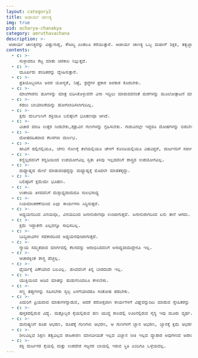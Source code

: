 ```yaml
---
layout: category2
title: ಆಚಾರ್ಯ ಚಾಣಕ್ಯ
img: true
pid: acharya-chanakya
category: amruthavachana
description: >-
 ಆಚಾರ್ಯ ಚಾಣಕ್ಯರನ್ನು ವಿಷ್ಣುಗುಪ್ತ, ಕೌಟಿಲ್ಯ ಎಂತಲೂ ಕರೆಯುತ್ತಾರೆ. ಆಚಾರ್ಯ ಚಾಣಕ್ಯ ಒಬ್ಬ ಮಹಾನ್ ಶಿಕ್ಷಕ, ತತ್ವಜ್ಞಾನಿ, ಅರ್ಥಶಾಸ್ತ್ರಜ್ಞ, ನ್ಯಾಯವಾದಿ, ಪ್ರಧಾನಮಂತ್ರಿ ಹಾಗೂ ರಾಜತಾಂತ್ರಿಕ ಸಲಹೆಗಾರನಾಗಿದ್ದರು. ಅವರು ಅರ್ಥಶಾಸ್ತ್ರ ಗ್ರಂಥ ಬರೆದಿದ್ದಾರೆ. ಚಾಣಕ್ಯ ಬರೆದ ಅರ್ಥಶಾಸ್ತ್ರವನ್ನು ಚಾಣಕ್ಯ ನೀತಿ ಎಂದು ಕರೆಯುತ್ತಾರೆ.
contents:
  - c: >- 
     ಸುಳ್ಳಾದರೂ ಕೆಟ್ಟ ಮಾತು ಚಿರಕಾಲ ನಿಲ್ಲುತ್ತದೆ.
  - c: >- 
     ಮೂರ್ಖರು ಪಂಡಿತರನ್ನು ದ್ವೇಷಿಸುತ್ತಾರೆ.
  - c: >- 
     ಪ್ರತಿಯೊಬ್ಬರಿಗೂ ಅವರ ಯೋಗ್ಯತೆ, ನಿಷ್ಠೆ, ಶ್ರದ್ಧೆಗಳ ಪ್ರಕಾರ ಅವಕಾಶ ಕೊಡಬೇಕು.
  - c: >- 
     ಮಾಲೆಗಾರನು ಹೂಗಳನ್ನು ಮಾತ್ರ ಬಿಡಿಸಿಕೊಳ್ಳುವನೇ ವಿನಾ ಇದ್ದಿಲು ಮಾರುವವನಂತೆ ಮರಗಳನ್ನು ಮೂಲೋತ್ಪಾಟನೆ ಮಾಡಲಾರ.
  - c: >- 
     ಕಡಲು ಬಾಯಾರಿಕೆಯನ್ನು ಹೋಗಲಾಡಿಸಲಾಗುದಿಲ್ಲ.
  - c: >- 
     ಕ್ಷಮೆ ದುರ್ಬಲನಿಗೆ ಶಕ್ತಿಯೂ ಬಲಿಷ್ಠನಿಗೆ ಭೂಷಣವೂ ಆಗಿದೆ.
  - c: >- 
     ವಿಚಾರ ಮಾಡಿ ಉತ್ತರ ನೀಡಬೇಕು,ಶತ್ರುವಿನ ಗುಣಗಳನ್ನು ಗ್ರಹಿಸಬೇಕು. ಗುರುವಿನಲ್ಲೇ ಇದ್ದರೂ ದೋಷಗಳನ್ನು ಬಿಡಬೇಕು.
  - c: >- 
     ದೋಷರಹಿತವಾದ ಕೆಲಸಗಳು ದುರ್ಲಭ.
  - c: >- 
     ಹಾವಿಗೆ ಹಲ್ಲಿನಲ್ಲಿಯೂ, ಜೇನು ನೊಣಕ್ಕೆ ತಲೆಯಲ್ಲಿಯೂ ಚೇಳಿಗೆ ಕೊಂಡಿಯಲ್ಲಿಯೂ ವಿಷವಿದ್ದರೆ, ದುರ್ಜನರಿಗೆ ಸರ್ವಾಂಗದಲ್ಲಿಯೂ ಇದೆ.
  - c: >- 
     ಕಣ್ಣಿಲ್ಲದವನಿಗೆ ಕನ್ನಡಿಯಿಂದ ಉಪಯೋಗವಿಲ್ಲ ಸ್ವತಃ ತಿಳಿವು ಇಲ್ಲದವನಿಗೆ ಶಾಸ್ತ್ರದ ಉಪಯೋಗವಿಲ್ಲ.
  - c: >- 
     ಮಧ್ಯಾಹ್ನದ ಮೇಲೆ ಮಾಡುವಂಥದ್ದನ್ನು ಮಧ್ಯಾಹ್ನಕ್ಕೆ ಮೊದಲೇ ಮಾಡತಕ್ಕದ್ದು.
  - c: >- 
     ಬಲಿಷ್ಠರಿಗೆ ಕ್ಷಮೆಯೇ ಭೂಷಣ.
  - c: >- 
     ಉಪಾಯ ತಿಳಿದವನಿಗೆ ದುಸ್ಸಾಧ್ಯವಾದುದೂ ಸುಲಭಸಾಧ್ಯ
  - c: >- 
     ನಿಯಮಾಚರಣೆಯಿಂದ ಎಲ್ಲಾ ಕಾರ್ಯಗಳು ಸಿದ್ಧಿಸುತ್ತದೆ.
  - c: >- 
     ಅಧ್ಯಯನದಿಂದ ವಿನಯವೂ, ವಿನಯದಿಂದ ಜನಾನುರಾಗವೂ ಉಂಟಾಗುತ್ತದೆ. ಜನಾನುರಾಗದಿಂದ ಏನು ತಾನೆ ಆಗದು.
  - c: >- 
     ಕ್ಷಮೆ ಇದ್ದಾತನೇ ಎಲ್ಲವನ್ನೂ ಸಾಧಿಸಬಲ್ಲ.
  - c: >- 
     ಬುದ್ಧಿಜೀವಿಗಳ ಸಹಕಾರದಿಂದ ಅಧ್ಯಯನವುಂಟಾಗುತ್ತದೆ.
  - c: >- 
     ನ್ಯಾಯ ಸಮ್ಮತವಾದ ಮಾರ್ಗದಲ್ಲಿ ಕೆಲಸವನ್ನು ಆರಂಭಿಸಿದವನಿಗೆ ಅಸಾಧ್ಯವಾದುದ್ದೇನೂ ಇಲ್ಲ.
  - c: >- 
     ಆಚಾರಕ್ಕಿಂತ ಶಾಸ್ತ್ರ ಹೆಚ್ಚಲ್ಲ.
  - c: >- 
     ಧೈರ್ಯಕ್ಕೆ ಎಣೆಯಾದ ಬಲವಿಲ್ಲ. ಹಸಿದವನಿಗೆ ತಿನ್ನ ಬಾರದುದೇ ಇಲ್ಲ.
  - c: >- 
     ಯುಕ್ತಿಯಿಂದ ಆಡಿದ ಮಾತನ್ನು ಹುಡುಗನಿಂದಲೂ ಕೇಳಬೇಕು.
  - c: >- 
     ಸಣ್ಣ ತಪ್ಪುಗಳನ್ನು ಸಹಿಸಬೇಕು ಸ್ವಲ್ಪ ಏಳಿಗೆಯಾದರೂ ಸಂತೋಷ ಪಡಬೇಕು.
  - c: >- 
     ಎದುರಿಗೆ ಪ್ರಿಯವಾದ ಮಾತುಗಳನ್ನಾಡುವ, ಆದರೆ ಪರೋಕ್ಷವಾಗಿ ಕಾರ್ಯಗಳಿಗೆ ವಿಘ್ನವನ್ನುಂಟು ಮಾಡುವ ಸ್ನೇಹಿತರನ್ನು ವಿಷ ಪಾತ್ರೆಯಂತೆ ವ್ಯರ್ಜ್ಯ ಮಾಡಬೇಕು.
  - c: >- 
     ಪುಸ್ತಕದಲ್ಲಿರುವ ವಿದ್ಯೆ. ಮತ್ತೊಬ್ಬರ ಕೈಯಲ್ಲಿರುವ ಹಣ ಯುದ್ಧ ಕಾಲದಲ್ಲಿ ಊರಿನಲ್ಲಿರುವ ಸೈನ್ಯ ಇವು ಮೂರು ವ್ಯರ್ಥ. 
  - c: >- 
     ಮನುಷ್ಯನಿಗೆ ರೂಪ ಆಭರಣ, ರೂಪಕ್ಕೆ ಗುಣಗಳು ಆಭರಣ, ಆ ಗುಣಗಳಿಗೆ ಜ್ಞಾನ ಆಭರಣ, ಜ್ಞಾನಕ್ಕೆ ಕ್ಷಮೆ ಆಭರಣ.
  - c: >- 
     ಶೀಲವಿಲ್ಲದ ಶಿಕ್ಷಣ ತತ್ವವಿಲ್ಲದ ರಾಜಕಾರಣ ಮಾನವೀಯತೆ ಇಲ್ಲದ ವಿಜ್ಞಾನ ನೀತಿ ಇಲ್ಲದ ವ್ಯಾಪಾರ ಅವುಗಳಿಂದ ಅಪಾಯ ನಿಶ್ಚಿತ. 
  - c: >- 
     ಶಕ್ತಿ ದುರ್ಜನರ ಕೈಯಲ್ಲಿ ಮತ್ತು ಉಪದೇಶ ಸಜ್ಜನರ ಬಾಯಲ್ಲಿ ಇರುವ ಸ್ಥಿತಿ ಎಂದಿಗೂ ಒಳ್ಳೆಯದಲ್ಲ. 
---
```

